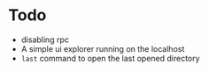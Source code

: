 # Todo

- disabling rpc
- A simple ui explorer running on the localhost
- `last` command to open the last opened directory
